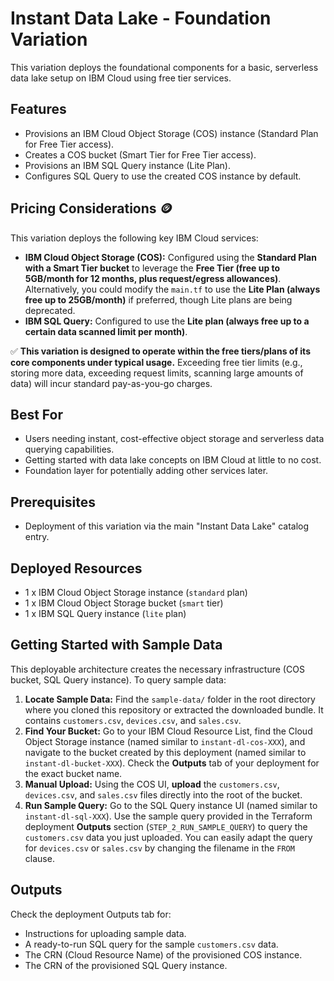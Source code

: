 # Instant Data Lake - Foundation Variation

This variation deploys the foundational components for a basic, serverless data lake setup on IBM Cloud using free tier services.

## Features

* Provisions an IBM Cloud Object Storage (COS) instance (Standard Plan for Free Tier access).
* Creates a COS bucket (Smart Tier for Free Tier access).
* Provisions an IBM SQL Query instance (Lite Plan).
* Configures SQL Query to use the created COS instance by default.

## Pricing Considerations 🪙

This variation deploys the following key IBM Cloud services:

* **IBM Cloud Object Storage (COS):** Configured using the **Standard Plan with a Smart Tier bucket** to leverage the **Free Tier (free up to 5GB/month for 12 months, plus request/egress allowances)**. Alternatively, you could modify the `main.tf` to use the **Lite Plan (always free up to 25GB/month)** if preferred, though Lite plans are being deprecated.
* **IBM SQL Query:** Configured to use the **Lite plan (always free up to a certain data scanned limit per month)**.

✅ **This variation is designed to operate within the free tiers/plans of its core components under typical usage.** Exceeding free tier limits (e.g., storing more data, exceeding request limits, scanning large amounts of data) will incur standard pay-as-you-go charges.

## Best For

* Users needing instant, cost-effective object storage and serverless data querying capabilities.
* Getting started with data lake concepts on IBM Cloud at little to no cost.
* Foundation layer for potentially adding other services later.

## Prerequisites

* Deployment of this variation via the main "Instant Data Lake" catalog entry.

## Deployed Resources

* 1 x IBM Cloud Object Storage instance (`standard` plan)
* 1 x IBM Cloud Object Storage bucket (`smart` tier)
* 1 x IBM SQL Query instance (`lite` plan)

## Getting Started with Sample Data

This deployable architecture creates the necessary infrastructure (COS bucket, SQL Query instance). To query sample data:

1.  **Locate Sample Data:** Find the `sample-data/` folder in the root directory where you cloned this repository or extracted the downloaded bundle. It contains `customers.csv`, `devices.csv`, and `sales.csv`.
2.  **Find Your Bucket:** Go to your IBM Cloud Resource List, find the Cloud Object Storage instance (named similar to `instant-dl-cos-XXX`), and navigate to the bucket created by this deployment (named similar to `instant-dl-bucket-XXX`). Check the **Outputs** tab of your deployment for the exact bucket name.
3.  **Manual Upload:** Using the COS UI, **upload** the `customers.csv`, `devices.csv`, and `sales.csv` files directly into the root of the bucket.
4.  **Run Sample Query:** Go to the SQL Query instance UI (named similar to `instant-dl-sql-XXX`). Use the sample query provided in the Terraform deployment **Outputs** section (`STEP_2_RUN_SAMPLE_QUERY`) to query the `customers.csv` data you just uploaded. You can easily adapt the query for `devices.csv` or `sales.csv` by changing the filename in the `FROM` clause.

## Outputs

Check the deployment Outputs tab for:

* Instructions for uploading sample data.
* A ready-to-run SQL query for the sample `customers.csv` data.
* The CRN (Cloud Resource Name) of the provisioned COS instance.
* The CRN of the provisioned SQL Query instance.